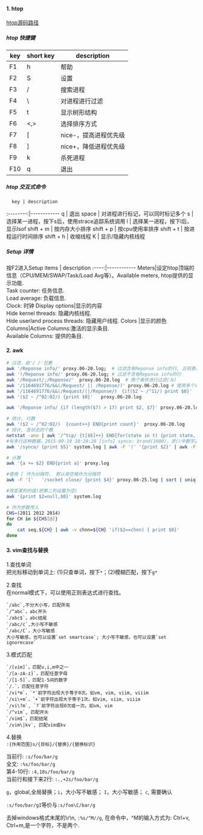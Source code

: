 

#### 1. htop 
[htop源码路径](https://github.com/htop-dev/htop)

##### htop 快捷键
key | short key | description 
---|------|-------------
F1 | h | 帮助
F2 | S | 设置
F3 | / | 搜索进程
F4 | \ | 对进程进行过滤
F5 | t | 显示树形结构
F6 |<,>| 选择排序方式
F7 | [ | nice-，提高进程优先级
F8 | ] | nice+，降低进程优先级
F9 | k | 杀死进程
F10| q | 退出


##### htop 交互式命令

      key | description
:--------:|------------
q         | 退出
space     | 对进程进行标记，可以同时标记多个
s         | 选择某一进程，按下s后，使用strace追踪系统调用
l         | 选择某一进程，按下l后，显示lsof
shift + m | 按内存大小排序
shift + p | 按cpu使用率排序
shift + t | 按进程运行时间排序
shift + h | 收缩线程
K         | 显示/隐藏内核线程

##### Setup 详情
按F2进入Setup
items | description
:----:|------------
Meters|设定htop顶端的信息（CPU/MEM/SWAP/Task/Load Avg等）。Available meters, htop提供的显示功能. <br/> Task counter: 任务信息. <br/> Load average: 负载信息. <br/> Clock: 时钟
Display options|显示的内容<br/> Hide kernel threads: 隐藏内核线程. <br/> Hide userland process threads: 隐藏用户线程.
Colors |显示的颜色
Columns|Active Columns:激活的显示条目. <br/> Available Columns: 提供的条目.



#### 2. awk

```sh
# 过滤，由'/ /'包裹
awk '/Reponse info/' proxy.06-20.log;  # 过滤含有Reponse info的行, 正则表达式将由 '/ /' 包裹
awk '!/Reponse info/' proxy.06-20.log; # 过滤不含有Reponse info的行
awk '/Request/;/Reponse/'  proxy.06-20.log  # 两个条件进行过滤(与)
awk '/1164691776/&&(/Request/ || /Reponse/)' proxy.06-20.log # 使用多个条件进行过滤
awk '/1164691776/&&(/Request/||/Reponse/)　{if($2 ~ /^11/) print $0}'  # 使用正则表达式作为过滤条件
awk '($2 ~ /^02:02/) {print $0}'   proxy.06-20.log

awk '/Reponse info/ {if (length($7) > 17) print $2, $7}' proxy.06-20.log  # 使用长度作为条件

# 统计, 行数
awk '($2 ~ /^02:02/)  {count++} END{print count}'  proxy.06-20.log
# 统计, 各状态的个数
netstat -ano | awk '/^tcp/ {t[$6]++} END{for(state in t) {print state, t[state]} }'
#有多行这种数据，2015-09-10 10:20:28 [info] synco: brand(1000)，求()中数字之和
awk '/synco/ {print $5}' system.log | awk -F '(' '{print $2}' | awk -F ')' '{print $1}' | awk '{a+=$0} END{print a}'

# 计算
awk '{a += $2} END{print a}' proxy.log

#使用 [ 作为分隔符， 默认用空格作为分隔符
awk -F '['   '/socket close/ {print $4}' proxy.06-25.log | sort | uniq

#改变某列的值(把第二列设置为空)
awk '{print $2=null,$0}' system.log

# 作为参数传入
CHS=(2011 2012 2014)
for CH in ${CHS[@]}
do
    cat seq.${CH} | awk -v chnn=${CH} 'if($2==chnn) { print $0}'
done
```



#### 3. vim查找与替换
1.查找单词<br/> 
把光标移动到单词上: (1)只查单词，按下`*`；(2)模糊匹配，按下`g*`

2.查找<br/>
在normal模式下，可以使用正则表达式进行查找。
```
`/abc`,不分大小写，匹配所有
`/^abc`，abc开头
`/abc$`，abc结尾
`/abc/c`,大小写不敏感
`/abc/C`，大小写敏感
大小写敏感，也可以设置`set smartcase`; 大小写不敏感，也可以设置`set ignorecase`
```

3.模式匹配<br/>
```
`/[vim]`，匹配v,i,m中之一
`/[a-zA-z]`，匹配任意字母
`/[1-5]`，匹配1-5间的数字
`/.`，匹配任意字符
`/vi*m`，`*`前字符出现大于等于0次。如vm, vim, viim, viiim
`/vi\+m`，`+`前字符出现大于等于1次。如vim, viim, viiim
`/vi\?m`, `?`前字符出现0次或一次。如vm, vim
`/^vim`, 匹配开头
`/vim$`，匹配结尾
`/vim\|kv`, 匹配vim或kv
```

4.替换<br/>
`:{作用范围}s/{目标}/{替换}/{替换标识}`
 
当前行: `:s/foo/bar/g` <br/>
全文: `:%s/foo/bar/g` <br/>
第4-10行: `:4,10s/foo/bar/g` <br/>
当前行和接下来2行: `:.,+2s/foo/bar/g` <br/>

`g`，global,全局替换；`i`，大小写不敏感； `I`，大小写敏感； `c`, 需要确认

`:s/foo/bar/gI`等价与`:s/foo\C/bar/g`

去掉windows格式末尾的\r\n, `:%s/^M//g`, 在命令中，^M的输入方式为: Ctrl+v, Ctrl+m,是一个字符，不是两个.

